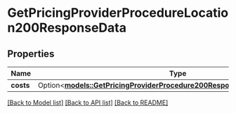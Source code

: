 # GetPricingProviderProcedureLocation200ResponseData

## Properties

Name | Type | Description | Notes
------------ | ------------- | ------------- | -------------
**costs** | Option<[**models::GetPricingProviderProcedure200ResponseLocationsInnerCosts**](getPricingProviderProcedure_200_response_locations_inner_costs.md)> |  | [optional]

[[Back to Model list]](../README.md#documentation-for-models) [[Back to API list]](../README.md#documentation-for-api-endpoints) [[Back to README]](../README.md)


